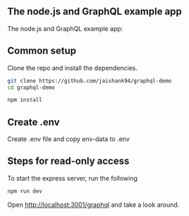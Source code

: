 ## The node.js and GraphQL example app

The node.js and GraphQL example app:

## Common setup

Clone the repo and install the dependencies.

```bash
git clone https://github.com/jaishank94/graphql-demo
cd graphql-demo
```

```bash
npm install
```

## Create .env

Create .env file and copy env-data to .env 


## Steps for read-only access

To start the express server, run the following

```bash
npm run dev
```

Open [http://localhost:3001/graphql](http://localhost:3001/graphql) and take a look around.